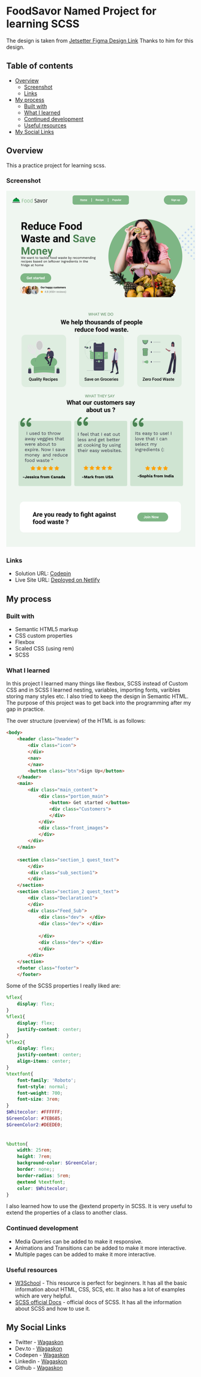 # FoodSavor Named Project for learning SCSS

The design is taken from [Jetsetter Figma Design Link](https://www.figma.com/community/file/1075546859187487919) Thanks to him for this design.


## Table of contents

- [Overview](#overview)
  - [Screenshot](#screenshot)
  - [Links](#links)
- [My process](#my-process)
  - [Built with](#built-with)
  - [What I learned](#what-i-learned)
  - [Continued development](#continued-development)
  - [Useful resources](#useful-resources)
- [My Social Links](#my-social-links)


## Overview

This a practice project for learning scss. 

### Screenshot

![Design](https://raw.githubusercontent.com/wagaskon/FoodSavor_HTMLSCSS/master/images/Design.png?token=GHSAT0AAAAAAB5QD2URS7N3RT4LVUEQLVAMY6325XQ)

### Links

- Solution URL: [Codepin](https://codepen.io/wagaskon/pen/MWBZeeR)
- Live Site URL: [Deployed on Netlify](https://master--fluffy-treacle-4fb6d1.netlify.app/)

## My process

### Built with

- Semantic HTML5 markup
- CSS custom properties
- Flexbox
- Scaled CSS (using rem)
- SCSS


### What I learned

In this project I learned many things like flexbox, SCSS instead of Custom CSS and in SCSS I learned nesting, variables, importing fonts, varibles storing many styles etc. I also tried to keep the design in Semantic HTML.
The purpose of this project was to get back into the programming after my gap in practice.

The over structure (overview) of the HTML is as follows:

```html
<body>
    <header class="header">
        <div class="icon">
        </div>
        <nav>
        </nav>
        <button class="btn">Sign Up</button>
    </header>
    <main>
        <div class="main_content">
            <div class="portion_main">                
                <button> Get started </button>
                <div class="Customers">    
                </div>
            </div>
            <div class="front_images">
            </div>
        </div>
    </main>

    <section class="section_1 quest_text">
        </div>
        <div class="sub_section1">            
        </div>
    </section>
    <section class="section_2 quest_text">
        <div class="Declaration1">
        </div>
        <div class="Feed_Sub">
            <div class="dev">  </div>
            <div class="dev"> </div>

            </div>
            <div class="dev"> </div>
            </div>
        </div>
    </section>
    <footer class="footer">
    </footer>
```
Some of the SCSS properties I really liked are:

```scss
%flex{
    display: flex;
}
%flex1{
    display: flex;
    justify-content: center;
}
%flex2{
    display: flex;
    justify-content: center; 
    align-items: center;
}
%textfont{
    font-family: 'Roboto';
    font-style: normal;
    font-weight: 700;
    font-size: 3rem;
}
$Whitecolor: #FFFFFF;
$GreenColor: #7EB685;
$GreenColor2:#DEEDE0;


%button{
    width: 25rem;
    height: 7rem;
    background-color: $GreenColor;
    border: none;;
    border-radius: 5rem;
    @extend %textfont;
    color: $Whitecolor;
}
```
I also learned how to use the @extend property in SCSS. It is very useful to extend the properties of a class to another class. 
### Continued development

- Media Queries can be added to make it responsive.
- Animations and Transitions can be added to make it more interactive.
- Multiple pages can be added to make it more interactive.

### Useful resources

- [W3School](https://www.w3schools.com/) - This resource is perfect for beginners. It has all the basic information about HTML, CSS, SCS, etc. It also has a lot of examples which are very helpful.
- [SCSS official Docs](https://sass-lang.com/guide) - official docs of SCSS. It has all the information about SCSS and how to use it.


## My Social Links

- Twitter - [Wagaskon](https://twitter.com/wagaskon)
- Dev.to - [Wagaskon](https://dev.to/waqaskhan)
- Codepen - [Wagaskon](https://codepen.io/wagaskon/pen/MWBZeeR)
- Linkedin - [Wagaskon](https://www.linkedin.com/in/waqaskhandev/)
- Github - [Wagaskon](https://github.com/wagaskon)

